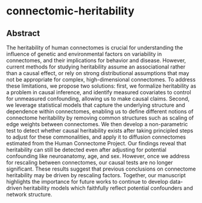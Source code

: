 # connectomic-heritability

## Abstract

The heritability of human connectomes is crucial for understanding the influence of genetic and environmental factors on variability in connectomes, and their implications for behavior and disease. However, current methods for studying heritability assume an associational rather than a causal effect, or rely on strong distributional assumptions that may not be appropriate for complex, high-dimensional connectomes. To address these limitations, we propose two solutions: first, we formalize heritability as a problem in causal inference, and identify measured covariates to control for unmeasured confounding, allowing us to make causal claims. Second, we leverage statistical models that capture the underlying structure and dependence within connectomes, enabling us to define different notions of connectome heritability by removing common structures such as scaling of edge weights between connectomes. We then develop a non-parametric test to detect whether causal heritability exists after taking principled steps to adjust for these commonalities, and apply it to diffusion connectomes estimated from the Human Connectome Project. Our findings reveal that heritability can still be detected even after adjusting for potential confounding like neuroanatomy, age, and sex. However, once we address for rescaling between connectomes, our causal tests are no longer significant. These results suggest that previous conclusions on connectome heritability may be driven by rescaling factors. Together, our manuscript highlights the importance for future works to continue to develop data-driven heritability models which faithfully reflect potential confounders and network structure.

